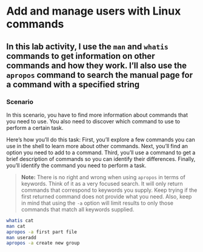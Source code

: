 # Add and manage users with Linux commands

## In this lab activity, I use the `man` and `whatis` commands to get information on other commands and how they work. I’ll also use the `apropos` command to search the manual page for a command with a specified string

### Scenario

In this scenario, you have to find more information about commands that you need to use. You also need to discover which command to use to perform a certain task.

Here’s how you’ll do this task: First, you’ll explore a few commands you can use in the shell to learn more about other commands. Next, you’ll find an option you need to add to a command. Third, you’ll use a command to get a brief description of commands so you can identify their differences. Finally, you’ll identify the command you need to perform a task.

> **Note:** There is no right and wrong when using `apropos` in terms of keywords. Think of it as a very focused search. It will only return commands that correspond to keywords you supply. Keep trying if the first returned command does not provide what you need. Also, keep in mind that using the `-a` option will limit results to only those commands that match all keywords supplied.

```bash
whatis cat
man cat
apropos -a first part file
man useradd
apropos -a create new group
```
